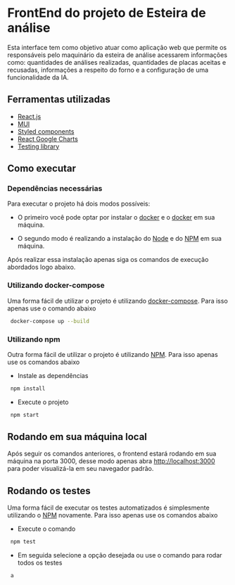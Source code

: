 # FrontEnd do projeto de Esteira de análise

Esta interface tem como objetivo atuar como aplicação web que permite os responsáveis pelo maquinário da esteira de análise acessarem informações como: quantidades de análises realizadas, quantidades de placas aceitas e recusadas, informações a respeito do forno e a configuração de uma funcionalidade da IA.

## Ferramentas utilizadas

* [React.js](https://reactjs.org/)
* [MUI](https://mui.com/pt/)
* [Styled components](https://styled-components.com/)
* [React Google Charts](https://www.react-google-charts.com/)
* [Testing library](https://testing-library.com/)

## Como executar

### Dependências necessárias

Para executar o projeto há dois modos possíveis:

* O primeiro você pode optar por instalar o [docker](https://docs.docker.com/) e o [docker](https://docs.docker.com/compose/install/) em sua máquina.

* O segundo modo é realizando a instalação do [Node](https://nodejs.org/en/) e do [NPM](https://docs.npmjs.com/getting-started/) em sua máquina.

Após realizar essa instalação apenas siga os comandos de execução abordados logo abaixo.

### Utilizando docker-compose

Uma forma fácil de utilizar o projeto é utilizando [docker-compose](https://docs.docker.com/compose/install/).
Para isso apenas use o comando abaixo

```bash
 docker-compose up --build
```

### Utilizando npm

Outra forma fácil de utilizar o projeto é utilizando [NPM](https://docs.npmjs.com/getting-started/).
Para isso apenas use os comandos abaixo

* Instale as dependências 

```bash
 npm install
```

* Execute o projeto
```bash
 npm start
```

## Rodando em sua máquina local

Após seguir os comandos anteriores, o frontend estará rodando em sua máquina na porta 3000, desse modo apenas abra [http://localhost:3000](http://localhost:3000) para poder visualizá-la em seu navegador padrão.

## Rodando os testes

Uma forma fácil de executar os testes automatizados é simplesmente utilizando o [NPM](https://docs.npmjs.com/getting-started/) novamente.
Para isso apenas use os comandos abaixo

* Execute o comando

```bash
 npm test
```
* Em seguida selecione a opção desejada ou use o comando para rodar todos os testes

```bash
 a
```